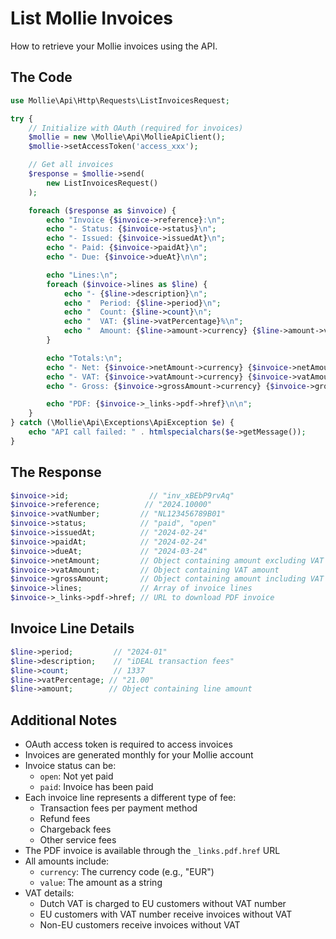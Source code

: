 # List Mollie Invoices

How to retrieve your Mollie invoices using the API.

## The Code

```php
use Mollie\Api\Http\Requests\ListInvoicesRequest;

try {
    // Initialize with OAuth (required for invoices)
    $mollie = new \Mollie\Api\MollieApiClient();
    $mollie->setAccessToken('access_xxx');

    // Get all invoices
    $response = $mollie->send(
        new ListInvoicesRequest()
    );

    foreach ($response as $invoice) {
        echo "Invoice {$invoice->reference}:\n";
        echo "- Status: {$invoice->status}\n";
        echo "- Issued: {$invoice->issuedAt}\n";
        echo "- Paid: {$invoice->paidAt}\n";
        echo "- Due: {$invoice->dueAt}\n\n";

        echo "Lines:\n";
        foreach ($invoice->lines as $line) {
            echo "- {$line->description}\n";
            echo "  Period: {$line->period}\n";
            echo "  Count: {$line->count}\n";
            echo "  VAT: {$line->vatPercentage}%\n";
            echo "  Amount: {$line->amount->currency} {$line->amount->value}\n\n";
        }

        echo "Totals:\n";
        echo "- Net: {$invoice->netAmount->currency} {$invoice->netAmount->value}\n";
        echo "- VAT: {$invoice->vatAmount->currency} {$invoice->vatAmount->value}\n";
        echo "- Gross: {$invoice->grossAmount->currency} {$invoice->grossAmount->value}\n\n";

        echo "PDF: {$invoice->_links->pdf->href}\n\n";
    }
} catch (\Mollie\Api\Exceptions\ApiException $e) {
    echo "API call failed: " . htmlspecialchars($e->getMessage());
}
```

## The Response

```php
$invoice->id;                  // "inv_xBEbP9rvAq"
$invoice->reference;          // "2024.10000"
$invoice->vatNumber;         // "NL123456789B01"
$invoice->status;            // "paid", "open"
$invoice->issuedAt;          // "2024-02-24"
$invoice->paidAt;            // "2024-02-24"
$invoice->dueAt;             // "2024-03-24"
$invoice->netAmount;         // Object containing amount excluding VAT
$invoice->vatAmount;         // Object containing VAT amount
$invoice->grossAmount;       // Object containing amount including VAT
$invoice->lines;             // Array of invoice lines
$invoice->_links->pdf->href; // URL to download PDF invoice
```

## Invoice Line Details

```php
$line->period;         // "2024-01"
$line->description;    // "iDEAL transaction fees"
$line->count;          // 1337
$line->vatPercentage; // "21.00"
$line->amount;        // Object containing line amount
```

## Additional Notes

- OAuth access token is required to access invoices
- Invoices are generated monthly for your Mollie account
- Invoice status can be:
  - `open`: Not yet paid
  - `paid`: Invoice has been paid
- Each invoice line represents a different type of fee:
  - Transaction fees per payment method
  - Refund fees
  - Chargeback fees
  - Other service fees
- The PDF invoice is available through the `_links.pdf.href` URL
- All amounts include:
  - `currency`: The currency code (e.g., "EUR")
  - `value`: The amount as a string
- VAT details:
  - Dutch VAT is charged to EU customers without VAT number
  - EU customers with VAT number receive invoices without VAT
  - Non-EU customers receive invoices without VAT
